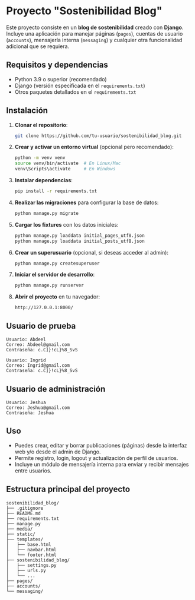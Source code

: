 # Proyecto "Sostenibilidad Blog"

Este proyecto consiste en un **blog de sostenibilidad** creado con **Django**. 
Incluye una aplicación para manejar páginas (`pages`), cuentas de usuario (`accounts`), 
mensajería interna (`messaging`) y cualquier otra funcionalidad adicional que se requiera.

## Requisitos y dependencias

- Python 3.9 o superior (recomendado)
- Django (versión especificada en el `requirements.txt`)
- Otros paquetes detallados en el `requirements.txt`

## Instalación

1. **Clonar el repositorio**:
   ```bash
   git clone https://github.com/tu-usuario/sostenibilidad_blog.git
   ```
2. **Crear y activar un entorno virtual** (opcional pero recomendado):
   ```bash
   python -m venv venv
   source venv/bin/activate  # En Linux/Mac
   venv\Scripts\activate     # En Windows
   ```
3. **Instalar dependencias**:
   ```bash
   pip install -r requirements.txt
   ```
4. **Realizar las migraciones** para configurar la base de datos:
   ```bash
   python manage.py migrate
   ```
5. **Cargar los fixtures** con los datos iniciales:
   ```bash
   python manage.py loaddata initial_pages_utf8.json
   python manage.py loaddata initial_posts_utf8.json
   ```
6. **Crear un superusuario** (opcional, si deseas acceder al admin):
   ```bash
   python manage.py createsuperuser
   ```
7. **Iniciar el servidor de desarrollo**:
   ```bash
   python manage.py runserver
   ```
8. **Abrir el proyecto** en tu navegador:
   ```
   http://127.0.0.1:8000/
   ```

## Usuario de prueba

```
Usuario: Abdeel
Correo: Abdeel@gmail.com
Contraseña: c.C]}!cL}%8_SvS

Usuario: Ingrid
Correo: Ingrid@gmail.com
Contraseña: c.C]}!cL}%8_SvS
```

## Usuario de administración

```
Usuario: Jeshua
Correo: Jeshua@gmail.com
Contraseña: Jeshua
```

## Uso

- Puedes crear, editar y borrar publicaciones (páginas) desde la interfaz web y/o desde el admin de Django.
- Permite registro, login, logout y actualización de perfil de usuarios.
- Incluye un módulo de mensajería interna para enviar y recibir mensajes entre usuarios.

## Estructura principal del proyecto

```
sostenibilidad_blog/
├── .gitignore
├── README.md
├── requirements.txt
├── manage.py
├── media/
├── static/
├── templates/
│   ├── base.html
│   ├── navbar.html
│   └── footer.html
├── sostenibilidad_blog/
│   ├── settings.py
│   ├── urls.py
│   └── ...
├── pages/
├── accounts/
└── messaging/
```